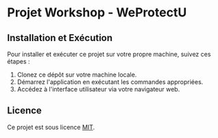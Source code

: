 # Projet Workshop - WeProtectU


## Installation et Exécution

Pour installer et exécuter ce projet sur votre propre machine, suivez ces étapes :

1. Clonez ce dépôt sur votre machine locale.
2. Démarrez l'application en exécutant les commandes appropriées.
3. Accédez à l'interface utilisateur via votre navigateur web.


## Licence

Ce projet est sous licence [MIT](LICENSE).
